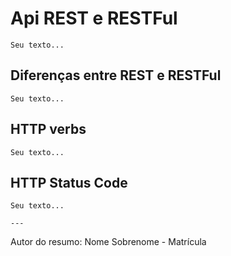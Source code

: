 # Api REST e RESTFul

    Seu texto...

## Diferenças entre REST e RESTFul

    Seu texto...

## HTTP verbs

    Seu texto...

## HTTP Status Code

    Seu texto...

    ---

Autor do resumo: Nome Sobrenome - Matrícula

